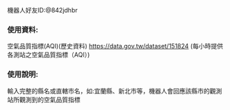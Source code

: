機器人好友ID:@842jdhbr

### 使用資料:
空氣品質指標(AQI)(歷史資料) https://data.gov.tw/dataset/151824
(每小時提供各測站之空氣品質指標（AQI）)

### 使用說明:
輸入完整的縣名或直轄市名，如:宜蘭縣、新北市等，機器人會回應該縣市的觀測站所觀測到的空氣品質指標
